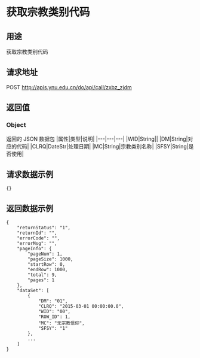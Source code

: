 # 获取宗教类别代码

## 用途

获取宗教类别代码

## 请求地址

POST http://apis.ynu.edu.cn/do/api/call/zxbz_zjdm

## 返回值

### Object

返回的 JSON 数据包
|属性|类型|说明|
|---|---|---|
|WID|String||
|DM|String|对应的代码|
|CLRQ|DateStr|处理日期|
|MC|String|宗教类别名称|
|SFSY|String|是否使用|

## 请求数据示例

```
{}
```

## 返回数据示例

```
{
    "returnStatus": "1",
    "returnId": "",
    "errorCode": "",
    "errorMsg": "",
    "pageInfo": {
        "pageNum": 1,
        "pageSize": 1000,
        "startRow": 0,
        "endRow": 1000,
        "total": 9,
        "pages": 1
    },
    "dataSet": [
        {
            "DM": "01",
            "CLRQ": "2015-03-01 00:00:00.0",
            "WID": "00",
            "ROW_ID": 1,
            "MC": "无宗教信仰",
            "SFSY": "1"
        },
        ...
    ]
}
```
